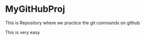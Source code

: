 # MyGitHubProj
This is Repository where we practice the git commands on github
<p>This is very easy<p>